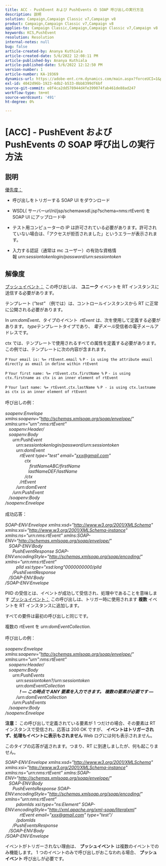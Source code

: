 ```yaml
---
title: ACC - PushEvent および PushEvents の SOAP 呼び出しの実行方法
description: 説明
solution: Campaign,Campaign Classic v7,Campaign v8
product: Campaign,Campaign Classic v7,Campaign v8
applies-to: Campaign Classic,Campaign,Campaign Classic v7,Campaign v8
keywords: KCS,PushEvent
resolution: Resolution
internal-notes: null
bug: false
article-created-by: Ananya Kuthiala
article-created-date: 5/6/2022 12:08:11 PM
article-published-by: Ananya Kuthiala
article-published-date: 5/6/2022 12:12:50 PM
version-number: 1
article-number: KA-19369
dynamics-url: https://adobe-ent.crm.dynamics.com/main.aspx?forceUCI=1&pagetype=entityrecord&etn=knowledgearticle&id=a22f902d-35cd-ec11-a7b5-0022480b639b
exl-id: 4042d96b-1923-4db2-b533-0bb8399df6bf
source-git-commit: e8f4ca2dd578944d4fe399074fab461de88ad247
workflow-type: tm+mt
source-wordcount: '491'
ht-degree: 0%

---
```


# [ACC] - PushEvent および PushEvents の SOAP 呼び出しの実行方法

## 説明

<u>優先度：</u>
- 呼び出しをトリガーする SOAP UI をダウンロード

- WSDL( サーバーurl/nl/jsp/schemawsdl.jsp?schema=nms:rtEvent) を SOAP UI にアップロード中

- テスト用コンピューターの IP は許可されている必要があります。許可されていない場合は、「アクセスが拒否されました」というエラーが表示されます。

- 入力する認証（通常は mc ユーザー）の有効な資格情報 *urn:sessiontokenlogin/password/urn:sessiontoken*




## 解像度

<u>プッシュイベント：</u>
この呼び出しは、 <b>ユニーク </b>イベントを RT インスタンスに送信する必要があります。

テンプレート (*&quot;test&quot;* （例では）は、コントロールインスタンスから RT に正常に公開される必要があります。

In *urn:domEvent*、タイプのイベント  *rtEvent* は、次を使用して定義する必要があります。 *type*&#x200B;テンプレートタイプであり、 *電子メール*&#x200B;受信者の電子メールアドレスです。

ctx では、テンプレートで使用されるすべての属性を定義する必要があります。 この例では、テンプレートに次の内容が含まれます。

`P` `Your email is: %= rtEvent.email %` `P` `- is using the attribute email directly as email in define within rtEvent`

`P` `Your first name: %= rtEvent.ctx.firstName %` `P` `- is using ctx.firstname as ctx is an inner element of rtEvent`

`P` `Your last name: %= rtEvent.ctx.lastName %` `P - is using ctx.lastname as ctx is an inner element of rtEvent`
<br><br>呼び出しの例：<br><br>
*soapenv:Envelope xmlns:soapenv=&quot;http://schemas.xmlsoap.org/soap/envelope/&quot; xmlns:urn=&quot;urn&quot;:nms:rtEvent&quot;
<br>   soapenv:Header/
<br>   soapenv:Body
<br>      urn:PushEvent
<br>         urn:sessiontokenlogin/password/urn:sessiontoken
<br>         urn:domEvent
<br>            rtEvent type=&quot;test&quot; email=&quot;xxx@gmail.com&quot; 
<br>                ctx
<br>                    firstNameABC/firstName
<br>                   lastNameDEF/lastName
<br>                /ctx
<br>            /rtEvent
<br>         /urn:domEvent
<br>      /urn:PushEvent
<br>   /soapenv:Body
<br>/soapenv:Envelope*
<br><br>成功応答：<br><br>
*SOAP-ENV:Envelope xmlns:xsd=&quot;http://www.w3.org/2001/XMLSchema&quot; xmlns:xsi=&quot;http://www.w3.org/2001/XMLSchema-instance&quot; xmlns:ns=&quot;urn:nms:rtEvent&quot; xmlns:SOAP-ENV=&quot;http://schemas.xmlsoap.org/soap/envelope/&quot;
<br>   SOAP-ENV:Body
<br>      PushEventResponse SOAP-ENV:encodingStyle=&quot;http://schemas.xmlsoap.org/soap/encoding/&quot; xmlns=&quot;urn:nms:rtEvent&quot;
<br>         plId xsi:type=&quot;xsd:long&quot;0000000000/plId
<br>      /PushEventResponse
<br>   /SOAP-ENV:Body
<br>/SOAP-ENV:Envelope*

PIID の受信とは、イベントが成功して受信され、処理中であることを意味します
<u>プッシュイベント：</u>
この呼び出しは、トリガー時に使用されます <b>複数</b> イベントを RT インスタンスに追加します。

すべての要件は最初の呼び出しと同じです。

複数の rtEvent を *urn:domEventCollection.*
<br><br>呼び出しの例：<br><br>
*soapenv:Envelope xmlns:soapenv=&quot;http://schemas.xmlsoap.org/soap/envelope/&quot; xmlns:urn=&quot;urn&quot;:nms:rtEvent&quot;
<br>   soapenv:Header/
<br>   soapenv:Body
<br>      urn:PushEvents
<br>         urn:sessiontoken?/urn:sessiontoken
<br>         urn:domEventCollection
<br>            <b>! — この時点で ANY 要素を入力できます。 複数の要素が必要です —</b>
<br>         /urn:domEventCollection
<br>      /urn:PushEvents
<br>   /soapenv:Body
<br>/soapenv:Envelope*

<b>注意：</b> この呼び出しで定義されている要素が 1 つだけの場合、その要素は RT インスタンスで受信され、応答は 200 OK ですが、 <b>イベントはトリガーされず、処理もイベントに表示もされません</b> Web ログには何も表示されません。

このタイプの応答が返されます。つまり、RT に到達しましたが、何も起こりません。

*SOAP-ENV:Envelope xmlns:xsd=&quot;http://www.w3.org/2001/XMLSchema&quot; xmlns:xsi=&quot;http://www.w3.org/2001/XMLSchema-instance&quot; xmlns:ns=&quot;urn:nms:rtEvent&quot; xmlns:SOAP-ENV=&quot;http://schemas.xmlsoap.org/soap/envelope/&quot;
<br>   SOAP-ENV:Body
<br>      PushEventsResponse SOAP-ENV:encodingStyle=&quot;http://schemas.xmlsoap.org/soap/encoding/&quot; xmlns=&quot;urn:nms:rtEvent&quot;
<br>         pdomIds xsi:type=&quot;ns:Element&quot; SOAP-ENV:encodingStyle=&quot;http://xml.apache.org/xml-soap/literalxml&quot;
<br>            rtEvent email=&quot;xxx@gmail.com&quot; type=&quot;test&quot;/
<br>         /pdomIds
<br>      /PushEventsResponse
<br>   /SOAP-ENV:Body
<br>/SOAP-ENV:Envelope*

イベントがトリガーされない理由は、 <b>プッシュイベント</b> は複数のイベントでのみ機能します。 1 つのイベントのみで呼び出しがおこなわれる場合、 <b>プッシュイベント</b> 呼び出しが必要です。
